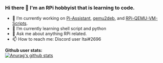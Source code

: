 ### Hi there 👋 I'm an RPi hobbyist that is learning to code.

<!--
**Itai-Nelken/Itai-Nelken** is a ✨ _special_ ✨ repository because its `README.md` (this file) appears on your GitHub profile.

Here are some ideas to get you started:
- 🔭 I’m currently working on random RPI projects, mainly on creating a [guide](https://bit.ly/ubuntu-pi-fixes) for                           Ubuntu on RPi with fixes and apps that need a bit of tinkering to get working. and on [compiling Etcher for armhf/arm64](https://github.com/Itai-Nelken/Etcher-arm-32-64) each time a new version is out for [pi-apps](https://github.com/botspot/pi-apps/).
-->
- 🔭 I’m currently working on [Pi-Assistant](https://github.com/Itai-Nelken/Pi-Assistant), [qemu2deb](https://github.com/Itai-Nelken/qemu2deb-RPi), and [RPi-QEMU-VM-Scripts](https://github.com/Itai-Nelken/RPi-QEMU-VM-scripts).
- 🌱 I’m currently learning shell script and python
- 💬 Ask me about anything RPi related.
- 📫 How to reach me: Discord user Itai#2696

<b>Github user stats:</b><br>
[![Anurag's github stats](https://github-readme-stats.vercel.app/api?username=Itai-Nelken&theme=dark&show_icons=true)](https://github.com/anuraghazra/github-readme-stats)
<!--
[![Top Langs](https://github-readme-stats.vercel.app/api/top-langs/?username=Itai-Nelken)](https://github.com/anuraghazra/github-readme-stats)
-->
<!--
- 👯 I’m looking to collaborate on ...
- 🤔 I’m looking for help with ...
- 😄 Pronouns: ...
- ⚡ Fun fact: ...
-->
